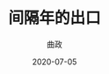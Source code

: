 ---
title: 间隔年的出口
subtitle: 
author: 曲政
date: 2020-07-05
slug: 
tags:
- 
categories:
- Reference
typora-root-url: ../../static
show_toc: yes
---